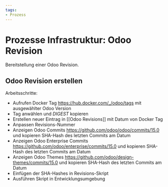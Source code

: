 ```yaml
---
tags:
- Prozess
---
```

# Prozesse Infrastruktur: Odoo Revision
Bereitstellung einer Odoo Revision.
## Odoo Revision erstellen

Arbeitsschritte:
* Aufrufen Docker Tag <https://hub.docker.com/_/odoo/tags> mit ausgewählter Odoo Version
* Tag anwählen und *DIGEST* kopieren
* Erstellen neuer Eintrag in [[Odoo Revisions]] mit Datum von Docker Tag
* Anpassen Revisions-Nummer
* Anzeigen Odoo Commits <https://github.com/odoo/odoo/commits/15.0> und kopieren SHA-Hash des letzten Commits am Datum
* Anzeigen Odoo Enterprise Commits <https://github.com/odoo/enterprise/commits/15.0> und kopieren SHA-Hash des letzten Commits am Datum
* Anzeigen Odoo Themes <https://github.com/odoo/design-themes/commits/15.0> und kopieren SHA-Hash des letzten Commits am Datum
* Einfügen der SHA-Hashes in Revisions-Skript
* Ausführen Skript in Entwicklungsumgebung